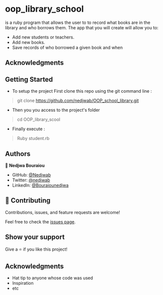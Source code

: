 # oop_library_school

is a ruby program that allows the user to to record what books are in the library and who borrows them. The app that you will create will allow you to:

- Add new students or teachers.
- Add new books.
- Save records of who borrowed a given book and when

## Acknowledgments

## Getting Started
- To setup the project First clone this repo using the git command line  :
> git clone https://github.com/nedjwab/OOP_school_library.git
- Then you you access to the project's folder 
> cd OOP_library_scool 
- Finally execute :
> Ruby student.rb 


## Authors

👤 **Nedjwa Bouraiou**

- GitHub: [@Nedjwab](https://github.com/nedjwab)
- Twitter: [@nedjwab](https://twitter.com/ned_jwa)
- LinkedIn: [@Bouraiounedjwa](https://www.linkedin.com/feed/)

## 🤝 Contributing

Contributions, issues, and feature requests are welcome!

Feel free to check the [issues page](../../issues/).

## Show your support

Give a ⭐️ if you like this project!

## Acknowledgments

- Hat tip to anyone whose code was used
- Inspiration
- etc
